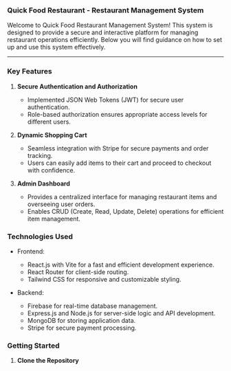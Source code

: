 ### Quick Food Restaurant - Restaurant Management System

Welcome to Quick Food Restaurant Management System! This system is designed to provide a secure and interactive platform for managing restaurant operations efficiently. Below you will find guidance on how to set up and use this system effectively.

---

### Key Features

1. **Secure Authentication and Authorization**
   - Implemented JSON Web Tokens (JWT) for secure user authentication.
   - Role-based authorization ensures appropriate access levels for different users.

2. **Dynamic Shopping Cart**
   - Seamless integration with Stripe for secure payments and order tracking.
   - Users can easily add items to their cart and proceed to checkout with confidence.

3. **Admin Dashboard**
   - Provides a centralized interface for managing restaurant items and overseeing user orders.
   - Enables CRUD (Create, Read, Update, Delete) operations for efficient item management.

### Technologies Used

- Frontend:
  - React.js with Vite for a fast and efficient development experience.
  - React Router for client-side routing.
  - Tailwind CSS for responsive and customizable styling.

- Backend:
  - Firebase for real-time database management.
  - Express.js and Node.js for server-side logic and API development.
  - MongoDB for storing application data.
  - Stripe for secure payment processing.

### Getting Started

1. **Clone the Repository**
